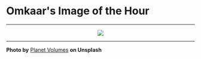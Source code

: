 # Omkaar's Image of the Hour

---

<div align="center">

<a href="https://unsplash.com/photos/pioneering-research-focuses-on-the-path-to-agi-C7HhKTLk8Fc">
  <img src="https://images.unsplash.com/photo-1753907537893-86f90d4e2ce8?crop=entropy&cs=tinysrgb&fit=max&fm=jpg&ixid=M3w3NjA2Nzh8MHwxfHJhbmRvbXx8fHx8fHx8fDE3NTQ0MTMyMDB8&ixlib=rb-4.1.0&q=80&w=1080" style="max-width:100%; height:auto;">
</a>



</div>

---

**Photo by** [Planet Volumes](https://unsplash.com/@planetvolumes) **on Unsplash**
